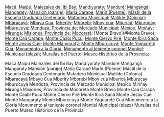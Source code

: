 [Macá](#Macá); 
[Maipú](#Maipú); 
[Malezales del Ibi Bay](#Malezales-del-Ibi-Bay); 
[Mandiyuraty](#Mandiyuraty); 
[Manduré](#Manduré); 
[Mangangá](#Mangangá); 
[Mangaraty](#Mangaraty); 
[Mansión (paraje)](#Mansión-(paraje)); 
[María Carapé](#María-Carapé); 
[Marín (Puente)](#Marín-(Puente)); 
[Mástil de la Escuela Graduada Centenario](#Mástil-de-la-Escuela-Graduada-Centenario); 
[Matadero Municipal](#Matadero-Municipal); 
[Matilde (Colonia)](#Matilde-(Colonia)); 
[Mbaracayá](#Mbaracayá); 
[Mbayu Cua](#Mbayu-Cua); 
[Mberity](#Mberity); 
[Mborebi](#Mborebi); 
[Mboy cua](#Mboy-cua); 
[Mburicá](#Mburicá); 
[Mburucay](#Mburucay); 
[Mburucuyá](#Mburucuyá); 
[Mendoza, Provincia de](#Mendoza,-Provincia-de); 
[Mercado Municipal](#Mercado-Municipal); 
[México](#México); 
[Miriñay](#Miriñay); 
[Mirungá](#Mirungá); 
[Misiones, Provincia de](#Misiones,-Provincia-de); 
[Mocoretá](#Mocoretá); 
[Monte Bravo](#Monte Bravo); 
[Monte Caá Carapá](#Monte-Caá-Carapá); 
[Monte Caabi Pucú](#Monte-Caabi-Pucú); 
[Monte Ciervo Piré](#Monte-Ciervo-Piré); 
[Monte Ibirá Sacá](#Monte-Ibirá-Sacá); 
[Monte Jesús Cue](#Monte-Jesús-Cue); 
[Monte Mangaraty](#Monte-Mangaraty); 
[Monte Mburucuyá](#Monte-Mburucuyá); 
[Monte Yaguareté Cua](#Monte-Yaguareté-Cua); 
[Monumento a la Gloria](#Monumento-a-la-Gloria); 
[Monumento al teniente coronel Montiel](#Monumento-al-teniente-coronel-Montiel); 
[Municipal (plaza)](#Municipal-(plaza)); 
[Murallas del Puerto](#Murallas-del-Puerto); 
[Museo Histórico de la Provincia](#Museo-Histórico-de-la-Provincia); 


Macá
Maipú
Malezales del Ibi Bay
Mandiyuraty
Manduré
Mangangá
Mangaraty
Mansión (paraje)
María Carapé
Marín (Puente)
Mástil de la Escuela Graduada Centenario
Matadero Municipal
Matilde (Colonia)
Mbaracayá
Mbayu Cua
Mberity
Mborebi
Mboy cua
Mburicá
Mburucay
Mburucuyá
Mendoza, Provincia de
Mercado Municipal
México
Miriñay
Mirungá
Misiones, Provincia de
Mocoretá
Monte Bravo
Monte Caá Carapá
Monte Caabi Pucú
Monte Ciervo Piré
Monte Ibirá Sacá
Monte Jesús Cue
Monte Mangaraty
Monte Mburucuyá
Monte Yaguareté Cua
Monumento a la Gloria
Monumento al teniente coronel Montiel
Municipal (plaza)
Murallas del Puerto
Museo Histórico de la Provincia